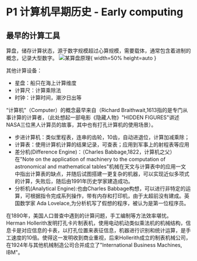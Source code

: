 # P1 计算机早期历史 - Early computing

## 最早的计算工具

算盘，储存计算状态，源于数字规模超过心算规模，需要载体，通常包含着进制的概念，记录大型数字。
![某算盘原理](https://cdn.jsdelivr.net/gh/huchangjun-sjtu/picbed/image/20240112112415.png){ width=50% height=auto }

其他计算设备：

* 星盘：船只在海上计算维度
* 计算尺：计算乘除法
* 时钟：计算时间，潮汐日出等

“计算机”（Computer）的概念最早来自（Richard Braithwait,1613指的是专门从事计算的计算者，（此处想起一部电影《隐藏人物》"HIDDEN FIGURES"讲述NASA三位黑人计算员的故事，其中也有打孔计算机的使用场景）。

* 步进计算机：类似里程表，连串的齿轮，10齿，自动进退位，计算加减乘除；
* 计算表：使用计算机计算的结果记录，可查表；应用到军事上的射程表等应用
* 差分机(Difference Engine)：（Charles Babbage,1822，计算机之父）在"Note on the application of machinery to the computation of astronomical and mathematical tables"机械在天文与计算表中的应用一文中指出计算表的缺点，并随后试图搭建一更复杂的机器，可以实现近似多项式的计算，失败后，随后由1991年历史学家建造成功。
* 分析机(Analytical Engine):也由Charles Babbage构想，可以进行非特定的运算，可根据指令完成系列操作，带有内存和打印机，由于太超前没有建成。英国数学家 Ada Lovelace,为分析机写了假想的程序，被认为是第一位程序员。

在1890年，美国人口普查中遇到的计算问题，手工编制等方法效率堪忧。Herman Hollerith发明打孔卡片制表机，使用电动机动类似乘法机的机械结构，信息卡是对应信息的卡表，以打孔位置来表征信息，机器进行识别和统计运算，是手工速度的10倍。使得这一发明收到商业重视，后来Hollerith成立的制表机械公司，在1924年与其他机械制造公司合并成立了"International Business Machines, IBM"。
